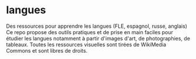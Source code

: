 # langues
Des ressources pour apprendre les langues (FLE, espagnol, russe, anglais)
Ce repo propose des outils pratiques et de prise en main faciles pour étudier les langues notamment à partir d'images d'art, de photographies, de tableaux.
Toutes les ressources visuelles sont tirées de WikiMedia Commons et sont libres de droits. 
